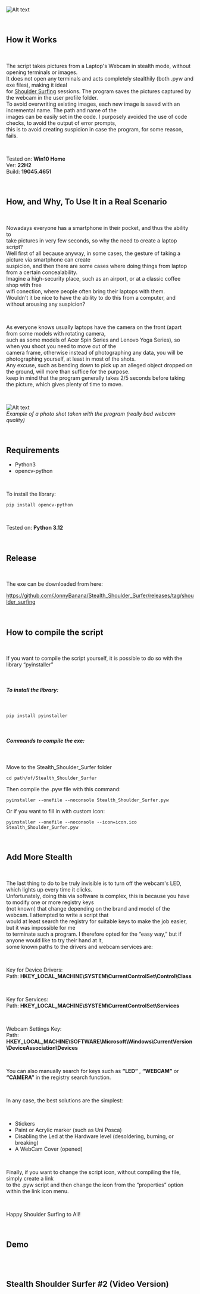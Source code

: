 </BR>

![Alt text](https://raw.githubusercontent.com/JonnyBanana/Stealth_Shoulder_Surfer/main/img/asciilog.PNG)

</BR>

<h2>How it Works</h2>

</BR>

The script  takes pictures from a Laptop's Webcam in stealth mode, without opening terminals or images.</BR>
It does not open any terminals and acts completely stealthily (both .pyw and exe files), making it ideal </BR>
for <a href="https://en.wikipedia.org/wiki/Shoulder_surfing_(computer_security)">Shoulder Surfing</a> sessions.
The program saves the pictures captured by the webcam in the user profile folder. </BR>
To avoid overwriting existing images, each new image is saved with an incremental name. The path and name of the</BR>
images can be easily set in the code. I purposely avoided the use of code checks, to avoid the output of error prompts,</BR>
this is to avoid creating suspicion in case the program, for some reason, fails.

</BR>

Tested on: <b>Win10 Home</b> </BR>
Ver: <b>22H2</b> </BR>
Build: <b>19045.4651</b>

</BR>

<h2>How, and Why, To Use It in a Real Scenario</h2>

</BR>

Nowadays everyone has a smartphone in their pocket, and thus the ability to </BR>
take pictures in very few seconds, so why the need to create a laptop script?</BR>
Well first of all because anyway, in some cases, the gesture of taking a picture via smartphone can create </BR>
suspicion, and then there are some cases where doing things from laptop from a certain concealability.</BR>
Imagine a high-security place, such as an airport, or at a classic coffee shop with free</BR>
wifi conection, where people often bring their laptops with them.</BR>
Wouldn't it be nice to have the ability to do this from a computer, and without arousing any suspicion?

</BR>

As everyone knows usually laptops have the camera on the front (apart from some models with rotating camera, </BR>
such as some models of Acer Spin Series and Lenovo Yoga Series), so when you shoot you need to move out of the</BR>
camera frame, otherwise instead of photographing any data, you will be photographing yourself, at least in most of the shots.</BR>
Any excuse, such as bending down to pick up an alleged object dropped on the ground, will more than suffice for the purpose.</BR>
keep in mind that the program generally takes 2/5 seconds before taking the picture, which gives plenty of time to move.

</BR>

![Alt text](https://raw.githubusercontent.com/JonnyBanana/Stealth_Shoulder_Surfer/main/img/no_data_here.jpg) </br>
<i style="font.size:3px">Example of a photo shot taken with the program (really bad webcam quality)</i>


</BR>


<h2>Requirements</h2>

* Python3
* opencv-python

</BR>  

To install the library:</BR> 


```pip install opencv-python```


</BR> 

Tested on: <b>Python 3.12</b>

</BR> 


<h2>Release</h2>

</BR> 

The exe can be downloaded from here:</BR> 

https://github.com/JonnyBanana/Stealth_Shoulder_Surfer/releases/tag/shoulder_surfing

</BR> 

<h2>How to compile the script</h2>

</BR> 

If you want to compile the script yourself, it is possible to do so with the library “pyinstaller”

</BR>

<h5>To install the library:</h5>

</BR> 

```pip install pyinstaller```

</BR>

<h5>Commands to compile the exe:</h5></BR>

Move to the Stealth_Shoulder_Surfer folder</BR> 

```cd path/of/Stealth_Shoulder_Surfer```</BR> 

Then compile the .pyw file with this command:</BR> 

```pyinstaller --onefile --noconsole Stealth_Shoulder_Surfer.pyw```</BR> 

Or if you want to fill in with custom icon:</BR> 

```pyinstaller --onefile --noconsole --icon=icon.ico Stealth_Shoulder_Surfer.pyw```


</BR> 


<h2>Add More Stealth</h2>

</BR> 

The last thing to do to be truly invisible is to turn off the webcam's LED, which lights up every time it clicks. </BR> 
Unfortunately, doing this via software is complex, this is because you have to modify one or more registry keys</BR> 
(not known) that change depending on the brand and model of the webcam. I attempted to write a script that </BR> 
would at least search the registry for suitable keys to make the job easier, but it was impossible for me </BR> 
to terminate such a program. I therefore opted for the “easy way,” but if anyone would like to try their hand at it, </BR> 
some known paths to the drivers and webcam services are:

</BR> 

Key for Device Drivers: </BR> 
Path: <b>HKEY_LOCAL_MACHINE\SYSTEM\CurrentControlSet\Control\Class</b>

</BR> 

Key for Services: </BR> 
Path: <b>HKEY_LOCAL_MACHINE\SYSTEM\CurrentControlSet\Services</b>

</BR> 

Webcam Settings Key:</BR>
Path: <b>HKEY_LOCAL_MACHINE\SOFTWARE\Microsoft\Windows\CurrentVersion\DeviceAssociation\Devices</b>

</BR>

You can also manually search for keys such as <b>“LED”</b>  , <b>“WEBCAM”</b> or <b>“CAMERA”</b> in the registry search function.

</BR>

In any case, the best solutions are the simplest:


</BR>

* Stickers</BR>
* Paint or Acrylic marker (such as Uni Posca) </BR>
* Disabling the Led at the Hardware level (desoldering, burning, or breaking) </BR>
* A WebCam Cover (opened) </BR>

</BR>

Finally, if you want to change the script icon, without compiling the file, simply create a link</BR>
to the .pyw script and then change the icon from the “properties” option within the link icon menu.

</BR>

Happy Shoulder Surfing to All!

</BR>


<h2>Demo</h2>

</BR>

</BR>

<h2>Stealth Shoulder Surfer #2 (Video Version)</h2>

</BR>
